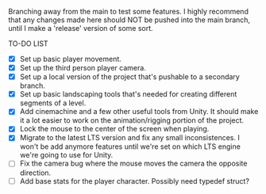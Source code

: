 Branching away from the main to test some features.
I highly recommend that any changes made here should NOT be pushed into the main branch, until I make a 'release' version of some sort.

TO-DO LIST
- [X] Set up basic player movement.
- [X] Set up the third person player camera.
- [X] Set up a local version of the project that's pushable to a secondary branch.
- [X] Set up basic landscaping tools that's needed for creating different segments of a level.
- [X] Add cinemachine and a few other useful tools from Unity. It should make it a lot easier to work on the animation/rigging portion of the project.
- [X] Lock the mouse to the center of the screen when playing.
- [X] Migrate to the latest LTS version and fix any small inconsistences. I won't be add anymore features until we're set on which LTS engine we're going to use for Unity.
- [ ] Fix the camera bug where the mouse moves the camera the opposite direction.
- [ ] Add base stats for the player character. Possibly need typedef struct?
